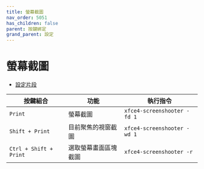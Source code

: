 ```yaml
---
title: 螢幕截圖
nav_order: 5051
has_children: false
parent: 按鍵綁定
grand_parent: 設定
---
```



# 螢幕截圖

* [設定片段](https://github.com/samwhelp/note-about-xfce/blob/gh-pages/_demo/config/xfce-config/main/config/xfce4/xfconf/xfce-perchannel-xml/xfce4-keyboard-shortcuts.xml#L83)

| 按鍵組合      | 功能                 | 執行指令   |
| ------------- | -------------------- | ---------- |
| `Print`       | 螢幕截圖             | `xfce4-screenshooter -fd 1`    |
| `Shift + Print` | 目前聚焦的視窗截圖  | `xfce4-screenshooter -wd 1` |
| `Ctrl + Shift + Print` | 選取螢幕畫面區塊截圖 | `xfce4-screenshooter -r` |
